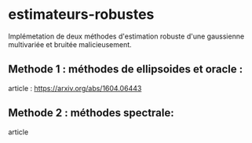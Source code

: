 # estimateurs-robustes
 Implémetation de deux méthodes d'estimation robuste d'une gaussienne multivariée et bruitée malicieusement.
 
 ## Methode 1 : méthodes de ellipsoides et oracle :
 article : https://arxiv.org/abs/1604.06443
 ## Methode 2 : méthodes spectrale:
 article 
